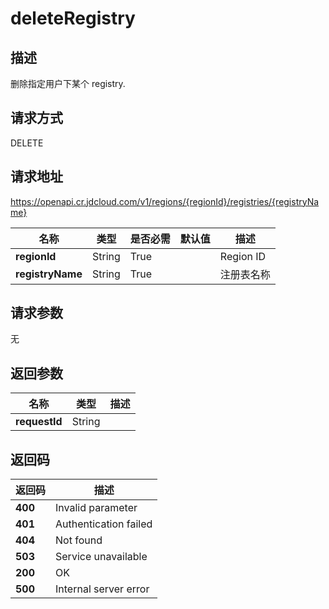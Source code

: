 # deleteRegistry


## 描述
删除指定用户下某个 registry.


## 请求方式
DELETE

## 请求地址
https://openapi.cr.jdcloud.com/v1/regions/{regionId}/registries/{registryName}

|名称|类型|是否必需|默认值|描述|
|---|---|---|---|---|
|**regionId**|String|True| |Region ID|
|**registryName**|String|True| |注册表名称|

## 请求参数
无


## 返回参数
|名称|类型|描述|
|---|---|---|
|**requestId**|String| |


## 返回码
|返回码|描述|
|---|---|
|**400**|Invalid parameter|
|**401**|Authentication failed|
|**404**|Not found|
|**503**|Service unavailable|
|**200**|OK|
|**500**|Internal server error|
